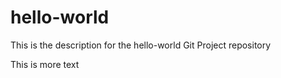 hello-world
===========

This is the description for the hello-world Git Project repository

This is more text



